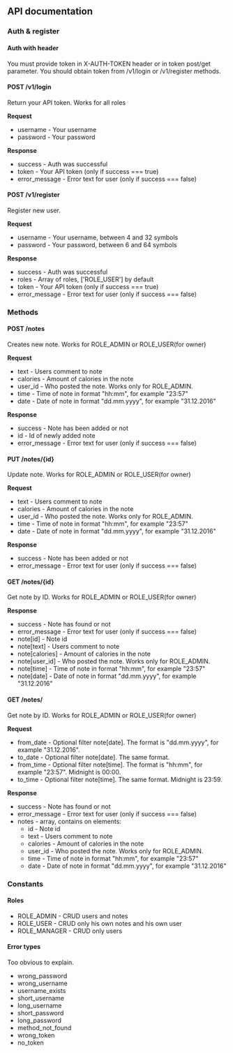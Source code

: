 ## API documentation

### Auth & register

#### Auth with header
You must provide token in X-AUTH-TOKEN header or in token post/get parameter.
You should obtain token from /v1/login or /v1/register methods.

#### POST /v1/login
Return your API token.
Works for all roles

**Request**

- username - Your username
- password - Your password

**Response**

- success - Auth was successful
- token - Your API token (only if success === true)
- error_message - Error text for user (only if success === false)

#### POST /v1/register
Register new user.

**Request**

- username - Your username, between 4 and 32 symbols
- password - Your password, between 6 and 64 symbols

**Response**

- success - Auth was successful
- roles - Array of roles, ['ROLE_USER'] by default
- token - Your API token (only if success === true)
- error_message - Error text for user (only if success === false)

### Methods

#### POST /notes
Creates new note.
Works for ROLE_ADMIN or ROLE_USER(for owner)

**Request**

- text - Users comment to note
- calories - Amount of calories in the note
- user_id - Who posted the note. Works only for ROLE_ADMIN. 
- time - Time of note in format "hh:mm", for example "23:57"
- date - Date of note in format "dd.mm.yyyy", for example "31.12.2016"

**Response**

- success - Note has been added or not
- id - Id of newly added note
- error_message - Error text for user (only if success === false)

#### PUT /notes/{id}
Update note. 
Works for ROLE_ADMIN or ROLE_USER(for owner)

**Request**

- text - Users comment to note
- calories - Amount of calories in the note
- user_id - Who posted the note. Works only for ROLE_ADMIN. 
- time - Time of note in format "hh:mm", for example "23:57"
- date - Date of note in format "dd.mm.yyyy", for example "31.12.2016"

**Response**

- success - Note has been added or not
- error_message - Error text for user (only if success === false)

#### GET /notes/{id}
Get note by ID. 
Works for ROLE_ADMIN or ROLE_USER(for owner)

**Response**

- success - Note has found or not
- error_message - Error text for user (only if success === false)
- note[id] - Note id
- note[text] - Users comment to note
- note[calories] - Amount of calories in the note
- note[user_id] - Who posted the note. Works only for ROLE_ADMIN. 
- note[time] - Time of note in format "hh:mm", for example "23:57"
- note[date] - Date of note in format "dd.mm.yyyy", for example "31.12.2016"

#### GET /notes/
Get note by ID. 
Works for ROLE_ADMIN or ROLE_USER(for owner)

**Request**
- from_date - Optional filter note[date]. The format is "dd.mm.yyyy", for example "31.12.2016".
- to_date - Optional filter note[date]. The same format.
- from_time - Optional filter note[time]. The format is "hh:mm", for example "23:57". Midnight is 00:00. 
- to_time - Optional filter note[time]. The same format. Midnight is 23:59. 

**Response**

- success - Note has found or not
- error_message - Error text for user (only if success === false)
- notes - array, contains on elements:
    - id - Note id
    - text - Users comment to note
    - calories - Amount of calories in the note
    - user_id - Who posted the note. Works only for ROLE_ADMIN. 
    - time - Time of note in format "hh:mm", for example "23:57"
    - date - Date of note in format "dd.mm.yyyy", for example "31.12.2016"


### Constants

#### Roles
- ROLE_ADMIN - CRUD users and notes
- ROLE_USER - CRUD only his own notes and his own user
- ROLE_MANAGER - CRUD only users

#### Error types
Too obvious to explain.

- wrong_password
- wrong_username
- username_exists
- short_username
- long_username
- short_password
- long_password
- method_not_found
- wrong_token
- no_token


